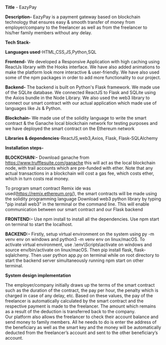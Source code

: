 **Title** - EazyPay

**Description-**
EazyPay is a payment gateway based on blockchain technology that ensures easy & smooth transfer of money from employer/company to the freelancer as well as from the freelancer to his/her family members without any delay. 

**Tech Stack-** 

**Languages used**-HTML,CSS,JS,Python,SQL 

**Frontend-**
We developed a Responsive Application with high caching using ReactJs library with the Hooks interface. We have also added animations to make the platform look more interactive & user-friendly. We have also used some of the npm packages in order to add more functionality to our project. 

**Backend-** 
The backend is built on Python's Flask framework. We made use of the SQLite database. We connected ReactJS to Flask and SQLite using the Axios bundle in the Node Library. We also used the web3 library to connect our smart contract with our actual application which made use of languages like Js & Python. 

**Blockchain-** 
We made use of the solidity language to write the smart contract & the Ganache local blockchain network for testing purposes and we have deployed the smart contract on the Ethereum network 

**Libraries & dependencies**-ReactJS,web3,Axios, Flask, Flask-SQLAlchemy 

**Installation steps-**

**BLOCKCHAIN:-**
Download ganache from https://www.trufflesuite.com/ganache this will act as the local blockchain node, with trail accounts which are pre-funded with ether. Note that any actual transactions in a blockchain will cost a gas fee, which costs ether, which in turn costs real money.

To program smart contract Remix ide was used(https://remix.ethereum.org/), the smart contracts will be made using the solidity programming language Download web3 python library by typing "pip install web3" in the terminal or the command line. This will enable communication between our smart contract and our Flask backend

**FRONTEND:-**
Use npm install to install all the dependencies. Use npm start on terminal to start the localhost.

**BACKEND:-**
Firstly, setup virtual environment on the system using py -m venv env on windows and python3 -m venv env on linux/macOS. To activate virtual environment, use .\env\Scripts\activate on windows and source env/bin/activate on linux/macOS. Then pip install flask, flask-sqlalchemy. Then user python app.py on terminal while on root directory to start the backend server simultaneously running npm start on other terminal.


**System design implementation**

The employer/company initially draws up the terms of the smart contract such as the duration of the contract, the pay per hour, the penalty which is charged in case of any delay, etc. Based on these values, the pay of the freelancer is automatically calculated by the smart contract and the respective payment is made to the freelancer. The amount which remains as a result of the deduction is transferred back to the company. \
Our platform also allows the freelancer to check their account balance and send money to family members. All he needs to do is enter the address of the beneficiary as well as the smart key and the money will be automatically deducted from the freelancer’s account and sent to the other beneficiary’s account.
